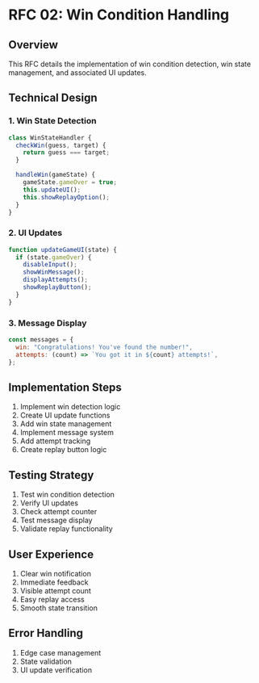 # RFC 02: Win Condition Handling

## Overview

This RFC details the implementation of win condition detection, win state management, and associated UI updates.

## Technical Design

### 1. Win State Detection

```javascript
class WinStateHandler {
  checkWin(guess, target) {
    return guess === target;
  }

  handleWin(gameState) {
    gameState.gameOver = true;
    this.updateUI();
    this.showReplayOption();
  }
}
```

### 2. UI Updates

```javascript
function updateGameUI(state) {
  if (state.gameOver) {
    disableInput();
    showWinMessage();
    displayAttempts();
    showReplayButton();
  }
}
```

### 3. Message Display

```javascript
const messages = {
  win: "Congratulations! You've found the number!",
  attempts: (count) => `You got it in ${count} attempts!`,
};
```

## Implementation Steps

1. Implement win detection logic
2. Create UI update functions
3. Add win state management
4. Implement message system
5. Add attempt tracking
6. Create replay button logic

## Testing Strategy

1. Test win condition detection
2. Verify UI updates
3. Check attempt counter
4. Test message display
5. Validate replay functionality

## User Experience

1. Clear win notification
2. Immediate feedback
3. Visible attempt count
4. Easy replay access
5. Smooth state transition

## Error Handling

1. Edge case management
2. State validation
3. UI update verification
